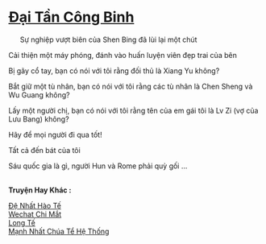 <a href="https://truyentiki.com/dai-tan-cong-binh.33940/" title="Đại Tần Công Binh"><h1>Đại Tần Công Binh</h1></a><div style="display:table"><img align="right" style="float: left; padding: 10px;" src="https://truyentiki.com/images/story/200x260/33940.jpg" alt="">Sự nghiệp vượt biên của Shen Bing đã lùi lại một chút <p></p> Cải thiện một máy phóng, đánh vào huấn luyện viên đẹp trai của bên <p></p> Bị gãy cổ tay, bạn có nói với tôi rằng đối thủ là Xiang Yu không? <p></p> Bắt giữ một tù nhân, bạn có nói với tôi rằng các tù nhân là Chen Sheng và Wu Guang không? <p></p> Lấy một người chị, bạn có nói với tôi rằng tên của em gái tôi là Lv Zi (vợ của Lưu Bang) không? <p></p> Hãy để mọi người đi qua tốt! <p></p> Tất cả đến bát của tôi <p></p> Sáu quốc gia là gì, người Hun và Rome phải quỳ gối ...</div><p><br><b>Truyện Hay Khác :</b></p><a href="https://truyentiki.com/de-nhat-hao-te.33939/" alt="Đệ Nhất Hào Tế">Đệ Nhất Hào Tế</a><br/><a href="https://www.plurk.com/p/nuje22" alt="Wechat Chi Mắt">Wechat Chi Mắt</a><br/><a href="https://github.com/nownovels/top500/tree/master/truyenhay/33947/" alt="Long Tế">Long Tế</a><br/><a href="https://github.com/nownovels/top500/tree/master/truyenhay/33949/" alt="Mạnh Nhất Chúa Tể Hệ Thống">Mạnh Nhất Chúa Tể Hệ Thống</a><br/>